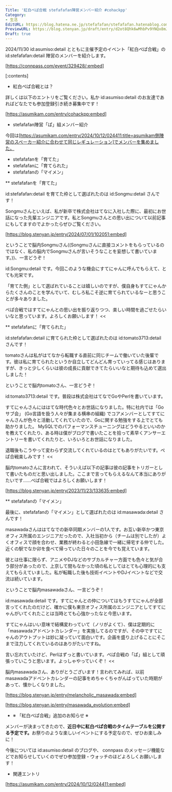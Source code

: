 ```yaml
---
Title: '紅白ぺぱ合戦 stefafafan陣営メンバー紹介 #cohackpp'
Category:
- 生活
EditURL: https://blog.hatena.ne.jp/stefafafan/stefafafan.hatenablog.com/atom/entry/6802340630913465516
PreviewURL: https://blog.stenyan.jp/draft/entry/d2ot8Qhk6wMhbPv9YNQx8mJgVXw
Draft: true
---
```


2024/11/30 id:asumiso:detail とともに主催予定のイベント「紅白ぺぱ合戦」の id:stefafafan:detail 陣営のメンバーを紹介します。

[https://connpass.com/event/329428/:embed]

[:contents]

* 紅白ぺぱ合戦とは？

詳しくは以下のエントリをご覧ください。私か id:asumiso:detail のお友達であればどなたでも参加登録引き続き募集中です！

[https://asumikam.com/entry/cohackpp:embed]

* stefafafan陣営「ぱ」組メンバー紹介

今回は[https://asumikam.com/entry/2024/10/12/024411:title=asumikam側陣営のスペーカー紹介に合わせて同じレギュレーション]でメンバーを集めました。

- stefafafanを「育てた」
- stefafafanに「育てられた」
- stefafafanの「マイメン」

** stefafafanを「育てた」

id:stefafafan:detail を育てた枠として選ばれたのは id:Songmu:detail さんです！

Songmuさんといえば、私が新卒で株式会社はてなに入社した際に、最初にお世話になった先輩エンジニアです。私とSongmuさんとの思い出について以前記事にもしてますのでよかったらぜひご覧ください。

[https://blog.stenyan.jp/entry/2024/07/01/102051:embed]

ということで脳内Songmuさん((Songmuさんに直接コメントをもらっているのではなく、私の脳内でSongmuさんが言いそうなことを妄想して書いています。))、一言どうぞ！

>>
id:Songmu:detail です。今回このような機会にすてにゃんに呼んでもらえて、とても光栄です。

「育てた側」として選ばれていることは嬉しいのですが、僕自身もすてにゃんからたくさんのことを学んでいて、むしろ私こそ逆に育てられているなーと思うことが多々ありました。

ぺぱ合戦ではすてにゃんとの思い出を振り返りつつ、楽しい時間を過ごせたらいいなと思っています。よろしくお願いします！
<<

** stefafafanに「育てられた」

id:stefafafan:detail に育てられた枠として選ばれたのは id:tomato3713:detail さんです！

tomatoさんは私がはてなから転職する直前に同じチームで働いていた後輩です。彼は私に育てられたというか自立してどんどん育っていってる感じはありますが、きっと少しくらいは彼の成長に貢献できてたらいいなと期待も込めて選出しました！

ということで脳内tomatoさん、一言どうぞ！

>>
id:tomato3713:detail です。普段は株式会社はてなでGoやPerlを書いています。

すてにゃんさんにははてな時代色々とお世話になりました。特に社内では「Goサブ会」 (Go言語を扱う人々が集まる横串の組織) でコアメンバーとしてすてにゃんさんが色々と活動してくれていたので、Goに関する勉強をする上でとても助かりました。
MySQLでのパフォーマンスチューニングはどうやるといいのかを教えてくれたり、ある時は僕がブログで書いたことを拾って素早くアンサーエントリーを書いてくれたりと、いろいろとお世話になりました。

退職後もこうやって変わらず交流してくれているのはとてもありがたいです。ぺぱ合戦楽しみです！
<<

脳内tomatoさんに言われて、そういえば以下の記事は彼の記事をトリガーとして書いたものだと思い出しました。ここまで言ってもらえるなんて本当にありがたいです……ぺぱ合戦ではよろしくお願いします！

[https://blog.stenyan.jp/entry/2023/11/23/133635:embed]

** stefafafanの「マイメン」

最後に、stefafafanの「マイメン」として選ばれたのは id:masawada:detail さんです！

masawadaさんははてなでの新卒同期メンバーの1人です。お互い新卒かつ東京オフィス所属のエンジニアだったので、入社当初から（チームは別でしたが）よくオフィスで顔を合わせ、業務が終わると小田急線で一緒に帰宅する仲でした。近くの駅でなか卯を食べて帰っていた日々のことを今でも覚えています。

彼とは仕事に限らず、アニメやDJなどのサブカルチャー方面でも色々と気が合う部分があったので、上京して間もなかった頃の私としてはとても心理的にも支えてもらえていました。私が転職した後も技術イベントやDJイベントなどで交流は続いています。

ということで脳内masawadaさん、一言どうぞ！

>>
id:masawada:detail です。すてにゃんとの仲についてはもうすてにゃんが全部言ってくれたのだけど、確かに僕も東京オフィス所属のエンジニアとしてすてにゃんがいてくれたことは当時とても心強かったなと今思います。

すてにゃんはいい意味で結構変わっていて（ノリがよくて）、僕は定期的に「masawadaアドベントカレンダー」を実施してるのですが、その中ですてにゃんのアウトプットは妙に凝っていて面白いです。企画を盛り上げることにそこまで注力してくれているのはありがたいですね。

言い忘れていたけど、Perlはずっと書いています。ぺぱ合戦の「ぱ」組として頑張っていこうと思います。よっしゃやっていくぞ！
<<

脳内masawadaさん、ありがとうございます！言われてみれば、以前masawadaアドベントカレンダーの記事をめちゃくちゃがんばっていた時期があって、懐かしくなりました。

[https://blog.stenyan.jp/entry/melancholic_masawada:embed]

[https://blog.stenyan.jp/entry/masawada_evolution:embed]

* ※ 「紅白ぺぱ合戦」追加のお知らせ ※

メンバーが決まってきたので、<strong>近日中に紅白ぺぱ合戦のタイムテーブルを公開する予定です。</strong>お祭りのような楽しいイベントにする予定なので、ぜひお楽しみに！

今後については id:asumiso:detail のブログや、 connpass のメッセージ機能などでお知らせしていくのでぜひ参加登録・ウォッチのほどよろしくお願いします！

* 関連エントリ

[https://asumikam.com/entry/2024/10/12/024411:embed]
